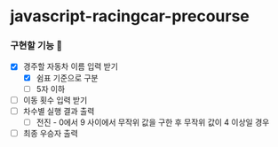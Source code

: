 # javascript-racingcar-precourse

### 구현할 기능 🚗

- [x] 경주할 자동차 이름 입력 받기
    - [x] 쉼표 기준으로 구분
    - [ ] 5자 이하
- [ ] 이동 횟수 입력 받기
- [ ] 차수별 실행 결과 출력
    - [ ] 전진 - 0에서 9 사이에서 무작위 값을 구한 후 무작위 값이 4 이상일 경우
- [ ] 최종 우승자 출력
